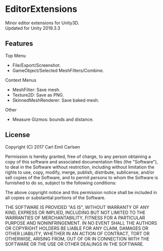 EditorExtensions
===============

Minor editor extensions for Unity3D.  
Updated for Unity 2019.3.3


Features
-----------

Top Menu


- File/Export/Screenshot.
- GameObject/Selected MeshFilters/Combine.

Context Menus

- MeshFilter: Save mesh.
- Texture2D: Save as PNG.
- SkinnedMeshRenderer: Save baked mesh.

Other

- Measure Gizmos: bounds and distance.


License
-------

Copyright (C) 2017 Carl Emil Carlsen

Permission is hereby granted, free of charge, to any person obtaining a copy of
this software and associated documentation files (the "Software"), to deal in
the Software without restriction, including without limitation the rights to
use, copy, modify, merge, publish, distribute, sublicense, and/or sell copies of
the Software, and to permit persons to whom the Software is furnished to do so,
subject to the following conditions:

The above copyright notice and this permission notice shall be included in all
copies or substantial portions of the Software.

THE SOFTWARE IS PROVIDED "AS IS", WITHOUT WARRANTY OF ANY KIND, EXPRESS OR
IMPLIED, INCLUDING BUT NOT LIMITED TO THE WARRANTIES OF MERCHANTABILITY, FITNESS
FOR A PARTICULAR PURPOSE AND NONINFRINGEMENT. IN NO EVENT SHALL THE AUTHORS OR
COPYRIGHT HOLDERS BE LIABLE FOR ANY CLAIM, DAMAGES OR OTHER LIABILITY, WHETHER
IN AN ACTION OF CONTRACT, TORT OR OTHERWISE, ARISING FROM, OUT OF OR IN
CONNECTION WITH THE SOFTWARE OR THE USE OR OTHER DEALINGS IN THE SOFTWARE.
